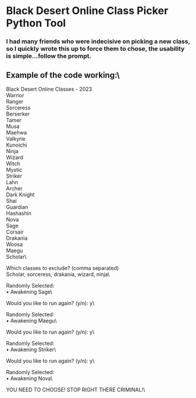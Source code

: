 # Black Desert Online Class Picker Python Tool
### I had many friends who were indecisive on picking a new class, so I quickly wrote this up to force them to chose, the usability is simple...follow the prompt.

## Example of the code working:\
Black Desert Online Classes - 2023\
Warrior\
Ranger\
Sorceress\
Berserker\
Tamer\
Musa\
Maehwa\
Valkyrie\
Kunoichi\
Ninja\
Wizard\
Witch\
Mystic\
Striker\
Lahn\
Archer\
Dark Knight\
Shai\
Guardian\
Hashashin\
Nova\
Sage\
Corsair\
Drakania\
Woosa\
Maegu\
Scholar\

Which classes to exclude? (comma separated)\
Scholar, sorceress, drakania, wizard, ninja\

Randomly Selected:\
     • Awakening Sage\

Would you like to run again? (y/n): y\

Randomly Selected:\
     • Awakening Maegu\

Would you like to run again? (y/n): y\

Randomly Selected:\
     • Awakening Striker\

Would you like to run again? (y/n): y\

Randomly Selected:\
     • Awakening Nova\


YOU NEED TO CHOOSE! STOP RIGHT THERE CRIMINAL!\
